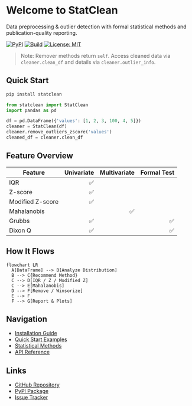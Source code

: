 # Welcome to StatClean

Data preprocessing & outlier detection with formal statistical methods and publication-quality reporting.

[![PyPI](https://img.shields.io/pypi/v/statclean.svg)](https://pypi.org/project/statclean/)
[![Build](https://github.com/SubaashNair/StatClean/actions/workflows/pages.yml/badge.svg)](https://github.com/SubaashNair/StatClean/actions)
[![License: MIT](https://img.shields.io/badge/License-MIT-yellow.svg)](../LICENSE)

> Note: Remover methods return `self`. Access cleaned data via `cleaner.clean_df` and details via `cleaner.outlier_info`.

## Quick Start

```bash
pip install statclean
```

```python
from statclean import StatClean
import pandas as pd

df = pd.DataFrame({'values': [1, 2, 3, 100, 4, 5]})
cleaner = StatClean(df)
cleaner.remove_outliers_zscore('values')
cleaned_df = cleaner.clean_df
```

## Feature Overview

| Feature | Univariate | Multivariate | Formal Test |
|---|---:|---:|---:|
| IQR | ✅ |  |  |
| Z-score | ✅ |  |  |
| Modified Z-score | ✅ |  |  |
| Mahalanobis |  | ✅ |  |
| Grubbs | ✅ |  | ✅ |
| Dixon Q | ✅ |  | ✅ |

## How It Flows

```mermaid
flowchart LR
  A[DataFrame] --> B[Analyze Distribution]
  B --> C{Recommend Method}
  C --> D[IQR / Z / Modified Z]
  C --> E[Mahalanobis]
  D --> F[Remove / Winsorize]
  E --> F
  F --> G[Report & Plots]
```

## Navigation

- [Installation Guide](installation.md)
- [Quick Start Examples](examples.md)
- [Statistical Methods](statistical-methods.md)
- [API Reference](api-reference.md)

## Links

- [GitHub Repository](https://github.com/SubaashNair/StatClean)
- [PyPI Package](https://pypi.org/project/statclean/)
- [Issue Tracker](https://github.com/SubaashNair/StatClean/issues)